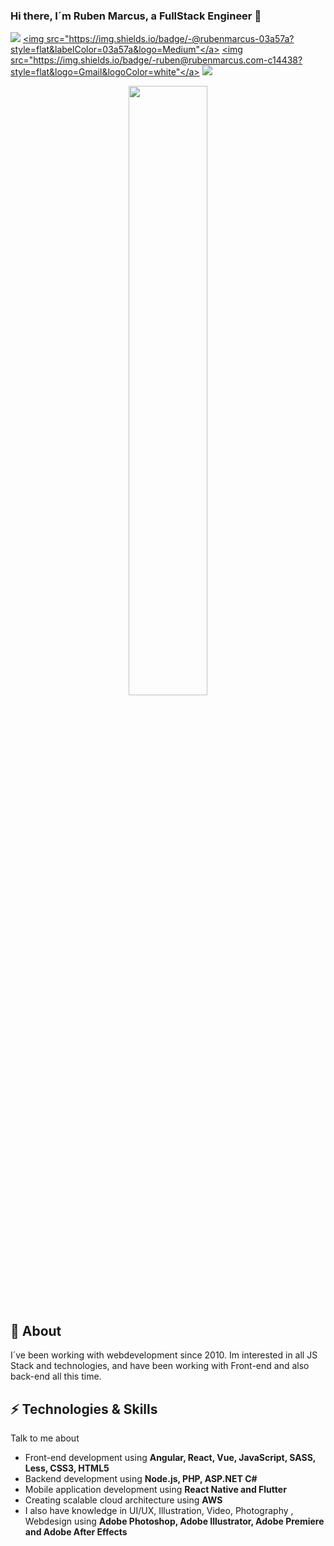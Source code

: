 


<p align="center">
  
  ### Hi there, I´m Ruben Marcus, a FullStack Engineer 👋
  
  <a href="https://www.linkedin.com/in/rubenmarcus/"><img src="https://img.shields.io/badge/-rubenmarcus-blue?style=flat&logo=Linkedin&logoColor=white"></a>
  <a href="https://medium.com/@rubenmarcus/"><img src="https://img.shields.io/badge/-@rubenmarcus-03a57a?style=flat&labelColor=03a57a&logo=Medium"</a>
  <a href="mailto:ruben@rubenmarcus.com"><img src="https://img.shields.io/badge/-ruben@rubenmarcus.com-c14438?style=flat&logo=Gmail&logoColor=white"</a>
 <a href="https://rubenmarcus.dev"> <img src="https://img.shields.io/website?down_message=offline&up_message=online&url=https%3A%2F%2Frubenmarcus.dev"> </a>
    
    
    
</p>
<p align="center"><img width=50% src="https://media.giphy.com/media/oDwLkh1diFCH6/source.gif"></p>



## 🖖 About
I´ve been working with webdevelopment since 2010. Im interested in all JS Stack and technologies, and have been working with Front-end and also back-end all this time.



## ⚡ Technologies & Skills
Talk to me about
- Front-end development using **Angular, React, Vue, JavaScript, SASS, Less, CSS3, HTML5**
- Backend development using **Node.js, PHP, ASP.NET C#**
- Mobile application development using **React Native and Flutter**
- Creating scalable cloud architecture using **AWS**
- I also have knowledge in UI/UX, Illustration, Video, Photography , Webdesign using **Adobe Photoshop, Adobe Illustrator, Adobe Premiere and Adobe After Effects**


